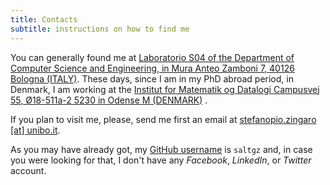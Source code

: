 ```yaml
---
title: Contacts
subtitle: instructions on how to find me
---
```


You can generally found me at [Laboratorio S04 of the Department of Computer
Science and Engineering, in Mura Anteo Zamboni 7, 40126 Bologna
(ITALY)](http://w3w.co/rotaie.piastra.tavola). These days, since I am in my PhD
abroad period, in Denmark, I am working at the [Institut for Matematik og
Datalogi Campusvej 55, Ø18-511a-2 5230 in Odense M
(DENMARK)](http://w3w.co/invitato.inclinati.sostenute) .

If you plan to visit me, please, send me first an email at [stefanopio.zingaro
[at] unibo.it](mailto:stefanopio.zingaro@unibo.it).

As you may have already got, my [GitHub username](https://github.com/saltgz) is
`saltgz` and, in case you were looking for that, I don't have any *Facebook*,
*LinkedIn*, or *Twitter* account.
